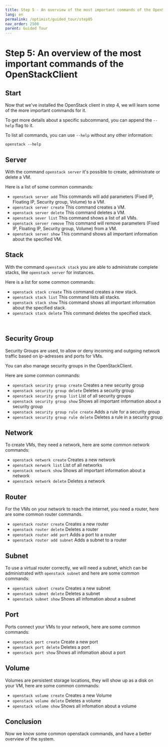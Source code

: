 ```yaml
---
title: Step 5 - An overview of the most important commands of the OpenStackClient
lang: en
permalink: /optimist/guided_tour/step05
nav_order: 2500
parent: Guided Tour
---
```


Step 5: An overview of the most important commands of the OpenStackClient
=========================================================================

Start
-----

Now that we've installed the OpenStack client in step 4, we will learn
some of the more important commands for it.

To get more details about a specific subcommand, you can append the
`--help` flag to it.

To list all commands, you can use `--help` without any other
information:

```
openstack --help
```

Server
------

With the command `openstack server` it's possible to create,
administrate or delete a VM.

Here is a list of some common commands:

-   `openstack server add`
    This commands will add parameters
    (Fixed IP, Floating IP, Security group, Volume) to a VM.
-   `openstack server create`
    This command creates a VM.
-   `openstack server delete`
    This command deletes a VM.
-   `openstack sever list`
    This command shows a list of all VMs.
-   `openstack server remove`
    This command will remove parameters (Fixed IP, Floating IP, Security
    group, Volume) from a VM.
-   `openstack server show`
    This command shows all important information about the specified VM.

Stack
-----

With the command `openstack stack` you are able to administrate
complete stacks, like `openstack server` for instances.

Here is a list for some common commands:

-   `openstack stack create`
    This command creates a new stack.
-   `openstack stack list`
    This command lists all stacks.
-   `openstack stack show`
    This command shows all important information about the specified
    stack.
-   `openstack stack delete`
    This command deletes the specified stack.

 

Security Group
--------------

Security Groups are used, to allow or deny incoming and outgoing network
traffic based on ip-adresses and ports for VMs.

You can also manage security groups in the OpenStackClient.

Here are some common commands:

-   `openstack security group create`
    Creates a new security group
-   `openstack security group delete`
    Deletes a security group
-   `openstack security group list`
    List of all security groups
-   `openstack security group show`
    Shows all important information about a security group
-   `openstack security group rule create`
    Adds a rule for a security group
-   `openstack security group rule delete`
    Deletes a rule in a security group

Network
-------

To create VMs, they need a network, here are some common network commands:

-   `openstack network create`
    Creates a new network
-   `openstack nerwork list`
    List of all networks
-   `openstack network show`
    Shows all important information about a network
-   `openstack network delete`
    Deletes a network

Router
------

For the VMs on your network to reach the internet, you need a router,
here are some common router commands.

-   `openstack router create`
    Creates a new router
-   `openstack router delete`
    Deletes a router
-   `openstack router add port`
    Adds a port to a router
-   `openstack router add subnet`
    Adds a subnet to a router

Subnet
------

To use a virtual router correctly, we will need a subnet, which can be
administrated with `openstack subnet` and here are some common commands:

-   `openstack subnet create`
    Creates a new subnet
-   `openstack subnet delete`
    Deletes a subnet
-   `openstack subnet show`
    Shows all infomation about a subnet

Port
----

Ports connect your VMs to your network, here are some common commands:

-   `openstack port create`
    Create a new port
-   `openstack port delete`
    Deletes a port
-   `openstack port show`
    Shows all infomation about a port

Volume
------

Volumes are persistent storage locations, they will show up as a disk on your
VM, here are some common commands:

-   `openstack volume create`
    Creates a new Volume
-   `openstack volume delete`
    Deletes a volume
-   `openstack volume show`
    Shows all infomation about a volume

Conclusion
----------

Now we know some common openstack commands, and have a better overview
of the system.
